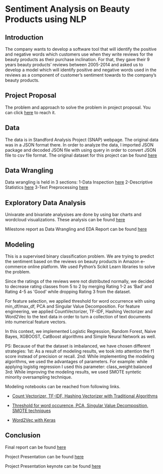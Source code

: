 # Sentiment Analysis on Beauty Products using NLP

## Introduction
The company wants to develop a software tool that will identify the positive and negative words which customers use when they write reviews for the beauty products as their purchase inclination. For that, they gave their 9 years beauty products’ reviews between 2005-2014 and asked us to develop a model which will identify positive and negative words used in the reviews as a component of customer’s sentiment towards to the company’s beauty products. 

## Project Proposal 
The problem and approach to solve the problem in project proposal. You can click [here](https://github.com/vera-guzelsoy/Sentiment_Analysis_Beauty_Products_Review/blob/main/Capstone%20Project%20Proposal.pdf) to reach it. 

## Data

The data is in Standford Analysis Project (SNAP) webpage. The original data was in a JSON format there. In order to analyze the data, I imported JSON package and decoded JSON file with using query in order to convert JSON file to csv file format. The original dataset for this project can be found [here](http://snap.stanford.edu/data/amazon/productGraph/categoryFiles/reviews_Beauty_10.json.gz)

## Data Wrangling
Data wrangling is held in 3 sections:
1-Data Inspection [here](https://github.com/vera-guzelsoy/Sentiment_Analysis_Beauty_Products_Review/blob/main/1-Data_Inspection.ipynb)
2-Descriptive Statistics [here](https://github.com/vera-guzelsoy/Sentiment_Analysis_Beauty_Products_Review/blob/main/2-Descriptive_Statistics.ipynb)
3-Text Preprocessing [here](https://github.com/vera-guzelsoy/Sentiment_Analysis_Beauty_Products_Review/blob/main/3-Text_Preprocessing.ipynb)

## Exploratory Data Analysis
Univarate and bivariate analysises are done by using bar charts and wordcloud visualizations. These analysis can be found [here](https://github.com/vera-guzelsoy/Sentiment_Analysis_Beauty_Products_Review/blob/main/Data_Storytelling.ipynb)

Milestone report as Data Wrangling and EDA Report can be found [here](https://github.com/vera-guzelsoy/Sentiment_Analysis_Beauty_Products_Review/blob/main/Wrangling%26EDA_Report.pdf)


## Modeling
This is a supervised binary classification problem. We are trying to predict the sentiment based on the reviews on beauty products in Amazon e-commerce online platform. We used Python’s Scikit Learn libraries to solve the problem.

Since the ratings of the reviews were not distributed normally, we decided to decrease rating classes from 5 to 2 by merging Rating 1-2 as ‘Bad’ and Rating 4-5 as 'Good' while dropping Rating 3 from the dataset.

For feature selection, we applied threshold for word occurrence with using min_df/max_df, PCA and Singular Value Decomposition. For feature engineering, we applied CountVectorizer, TF-IDF, Hashing Vectorizer and Word2Vec to the text data in order to turn a collection of text documents into numerical feature vectors.

In this context, we implemented Logistic Regression, Random Forest, Naive Bayes, XGBOOST, CatBoost algorithms and Simple Neural Network as well.

PS:
Because of that the dataset is imbalanced, we have chosen different strategies:
1st: As a result of modeling results, we took into attention the f1 score instead of precision or recall.
2nd: While implementing the modeling algorithms, we used the advantages of parameters. For example: while applying logistig regression I used this parameter: class_weight:balanced
3rd: While improving the modeling results, we used SMOTE syntetic minority oversampling technique.

Modeling notebooks can be reached from following links. 

- [Count Vectorizer, TF-IDF, Hashing Vectorizer with Traditional Algorithms](https://github.com/vera-guzelsoy/Sentiment_Analysis_Beauty_Products_Review/blob/main/Sentiment_Analysis-1_CV-TF_IDF-HASH.ipynb)

- [Threshold for word occurence, PCA, Singular Value Decomposition, SMOTE techniques](https://github.com/vera-guzelsoy/Sentiment_Analysis_Beauty_Products_Review/blob/main/Sentiment_Analysis-2_EXPWORDLST-SMOTE-PCA-TRNCTDSVD.ipynb)

- [Word2Vec with Keras](https://github.com/vera-guzelsoy/Sentiment_Analysis_Beauty_Products_Review/blob/main/Sentiment_Analysis-3_Word2Vec-Keras.ipynb)


## Conclusion
Final report can be found [here](https://github.com/vera-guzelsoy/Sentiment_Analysis_Beauty_Products_Review/blob/main/FINAL-REPORT.pdf)

Project Presentation can be found [here](https://github.com/vera-guzelsoy/Sentiment_Analysis_Beauty_Products_Review/blob/main/Project-Presentation.pptx)

Project Presentation keynote can be found [here](https://github.com/vera-guzelsoy/Sentiment_Analysis_Beauty_Products_Review/blob/main/Presentation-Keynotes.pdf)
